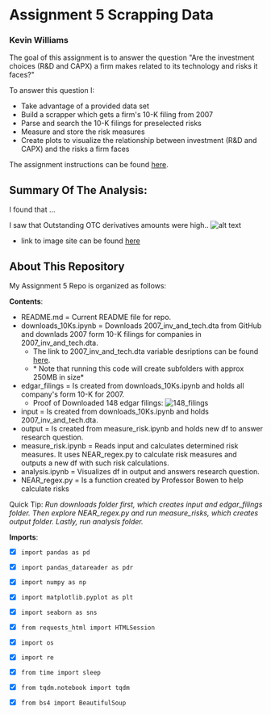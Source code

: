# Assignment 5 Scrapping Data  
### Kevin Williams 

The goal of this assignment is to answer the question "Are the investment choices (R&D and CAPX) a firm makes related to its technology and risks it faces?" 

To answer this question I:
* Take advantage of a provided data set
* Build a scrapper which gets a firm's 10-K filing from 2007
* Parse and search the 10-K filings for preselected risks
* Measure and store the risk measures 
* Create plots to visualize the relationship between investment (R&D and CAPX) and the risks a firm faces

The assignment instructions can be found [here](https://ledatascifi.github.io/assignments/asgn05.html).

## Summary Of The Analysis:
I found that ...

I saw that Outstanding OTC derivatives amounts were high.. 
![alt text](https://www.bis.org/statistics/otc_hy1905_graph1.jpg) 

* link to image site can be found [here](https://www.bis.org/publ/otc_hy1905.htm)

## About This Repository
My Assignment 5 Repo is organized as follows:

**Contents**:
* README.md = Current README file for repo.
* downloads_10Ks.ipynb = Downloads 2007_inv_and_tech.dta from GitHub and downlads 2007 form 10-K filings for companies in 2007_inv_and_tech.dta.
  * The link to 2007_inv_and_tech.dta variable desriptions can be found [here](https://github.com/LeDataSciFi/lectures-spr2020/tree/master/assignment_data#firms_2006_fullerdta).
  * \* Note that running this code will create subfolders with approx 250MB in size\* 
* edgar_filings = Is created from downloads_10Ks.ipynb and holds all company's form 10-K for 2007.
  * Proof of Downloaded 148 edgar filings: ![148_filings](https://user-images.githubusercontent.com/31543415/77296354-e3853c80-6cbd-11ea-848e-aad99bfea110.png)
* input = Is created from downloads_10Ks.ipynb and holds 2007_inv_and_tech.dta.
* output = Is created from measure_risk.ipynb and holds new df to answer research question.
* measure_risk.ipynb = Reads input and calculates determined risk measures. It uses NEAR_regex.py to calculate risk measures and outputs a new df with such risk calculations.
* analysis.ipynb = Visualizes df in output and answers research question.
* NEAR_regex.py = Is a function created by Professor Bowen to help calculate risks

Quick Tip: *Run downloads folder first, which creates input and edgar_filings folder. Then explore NEAR_regex.py and run measure_risks, which creates output folder. Lastly, run analysis folder.*

**Imports**:
- [X] `import pandas as pd`
- [X] `import pandas_datareader as pdr`
- [X] `import numpy as np`
- [X] `import matplotlib.pyplot as plt`
- [X] `import seaborn as sns`
- [X] `from requests_html import HTMLSession`
- [X] `import os`
- [X] `import re`
- [X] `from time import sleep`
- [X] `from tqdm.notebook import tqdm`
- [X] `from bs4 import BeautifulSoup`


